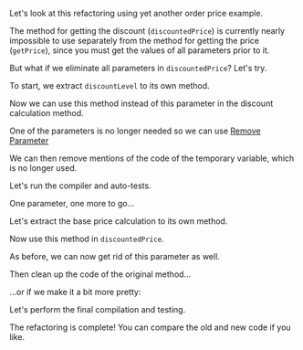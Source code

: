 Let's look at this refactoring using yet another order price example.

The method for getting the discount (<code>discountedPrice</code>) is currently nearly impossible to use separately from the method for getting the price (<code>getPrice</code>), since you must get the values of all parameters prior to it.

But what if we eliminate all parameters in <code>discountedPrice</code>? Let's try.

To start, we extract <code>discountLevel</code> to its own method.

Now we can use this method instead of this parameter in the discount calculation method.

One of the parameters is no longer needed so we can use <a href="/remove-parameter">Remove Parameter</a>

We can then remove mentions of the code of the temporary variable, which is no longer used.

Let's run the compiler and auto-tests.

One parameter, one more to go…

Let's extract the base price calculation to its own method.

Now use this method in <code>discountedPrice</code>.

As before, we can now get rid of this parameter as well.

Then clean up the code of the original method…

…or if we make it a bit more pretty:

Let's perform the final compilation and testing.

The refactoring is complete! You can compare the old and new code if you like.